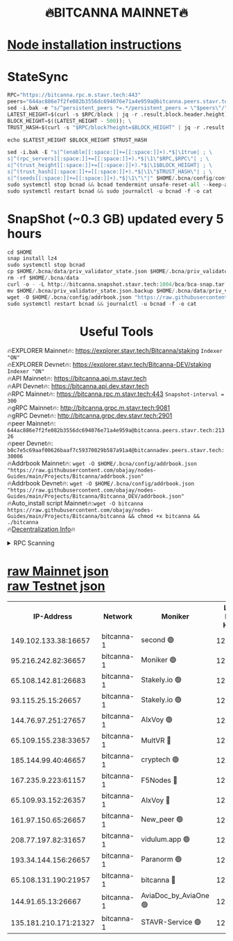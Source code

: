 <h1 align="center"> 🔥BITCANNA MAINNET🔥</h1>


[Node installation instructions](https://github.com/obajay/nodes-Guides/tree/main/Projects/Bitcanna)
=

# StateSync
```python
RPC="https://bitcanna.rpc.m.stavr.tech:443"
peers="644ac886e7f2fe082b3556dc694076e71a4e959a@bitcanna.peers.stavr.tech:21326"
sed -i.bak -e "s/^persistent_peers *=.*/persistent_peers = \"$peers\"/" $HOME/.bcna/config/config.toml
LATEST_HEIGHT=$(curl -s $RPC/block | jq -r .result.block.header.height); \
BLOCK_HEIGHT=$((LATEST_HEIGHT - 500)); \
TRUST_HASH=$(curl -s "$RPC/block?height=$BLOCK_HEIGHT" | jq -r .result.block_id.hash)

echo $LATEST_HEIGHT $BLOCK_HEIGHT $TRUST_HASH

sed -i.bak -E "s|^(enable[[:space:]]+=[[:space:]]+).*$|\1true| ; \
s|^(rpc_servers[[:space:]]+=[[:space:]]+).*$|\1\"$RPC,$RPC\"| ; \
s|^(trust_height[[:space:]]+=[[:space:]]+).*$|\1$BLOCK_HEIGHT| ; \
s|^(trust_hash[[:space:]]+=[[:space:]]+).*$|\1\"$TRUST_HASH\"| ; \
s|^(seeds[[:space:]]+=[[:space:]]+).*$|\1\"\"|" $HOME/.bcna/config/config.toml
sudo systemctl stop bcnad && bcnad tendermint unsafe-reset-all --keep-addr-book
sudo systemctl restart bcnad && sudo journalctl -u bcnad -f -o cat
```
# SnapShot (~0.3 GB) updated every 5 hours
```python
cd $HOME
snap install lz4
sudo systemctl stop bcnad
cp $HOME/.bcna/data/priv_validator_state.json $HOME/.bcna/priv_validator_state.json.backup
rm -rf $HOME/.bcna/data
curl -o - -L http://bitcanna.snapshot.stavr.tech:1004/bca/bca-snap.tar.lz4 | lz4 -c -d - | tar -x -C $HOME/.bcna --strip-components 2
mv $HOME/.bcna/priv_validator_state.json.backup $HOME/.bcna/data/priv_validator_state.json
wget -O $HOME/.bcna/config/addrbook.json "https://raw.githubusercontent.com/obajay/nodes-Guides/main/Projects/Bitcanna/addrbook.json"
sudo systemctl restart bcnad && journalctl -u bcnad -f -o cat
```

 <h1 align="center"> Useful Tools</h1>

🔥EXPLORER Mainnet🔥:    https://explorer.stavr.tech/Bitcanna/staking          `Indexer "ON"` \
🔥EXPLORER Devnet🔥:     https://explorer.stavr.tech/Bitcanna-DEV/staking     `Indexer "ON"` \
🔥API Mainnet🔥:         https://bitcanna.api.m.stavr.tech \
🔥API Devnet🔥:          https://bitcanna.api.dev.stavr.tech \
🔥RPC Mainnet🔥:         https://bitcanna.rpc.m.stavr.tech:443         `Snapshot-interval = 300` \
🔥gRPC Mainnet🔥:        http://bitcanna.grpc.m.stavr.tech:9081 \
🔥gRPC Devnet🔥:         http://bitcanna.grpc.dev.stavr.tech:2901 \
🔥peer Mainnet🔥:        `644ac886e7f2fe082b3556dc694076e71a4e959a@bitcanna.peers.stavr.tech:21326` \
🔥peer Devnet🔥:         `b0c7e5c69aaf00626baaf7c59370029b587a91a4@bitcannadev.peers.stavr.tech:30006` \
🔥Addrbook Mainnet🔥:    ```wget -O $HOME/.bcna/config/addrbook.json "https://raw.githubusercontent.com/obajay/nodes-Guides/main/Projects/Bitcanna/addrbook.json"``` \
🔥Addrbook Devnet🔥:    ```wget -O $HOME/.bcna/config/addrbook.json "https://raw.githubusercontent.com/obajay/nodes-Guides/main/Projects/Bitcanna/Bitcanna_DEV/addrbook.json"``` \
🔥Auto_install script Mainnet🔥:```wget -O bitcanna https://raw.githubusercontent.com/obajay/nodes-Guides/main/Projects/Bitcanna/bitcanna && chmod +x bitcanna && ./bitcanna``` \
🔥[Decentralization Info](https://github.com/obajay/StateSync-snapshots/tree/main/Projects/Bitcanna/Decentralization)🔥


<details>
<summary>RPC Scanning</summary>

<h2 align="center"> We scan nodes in real time every 4 hours. And we provide the final result of RPC endpoints.
We cannot influence the operation of these nodes in any way. </h2>


```python
If Voting Power is higher than 0 --> then the Node is a validator of the network and may be subject to attack and be a potential threat to the chain.
```
```python
We marked such validators with a red symbol
```

</details>

[raw Mainnet json](https://rpc-check.bcam.stavr.tech/bcam/rpc-bcam-result.json) \
[raw Testnet json](https://github.com/obajay/StateSync-snapshots/tree/main/Projects/Bitcanna/Rpc-Check-Testnet)
=



<table><tr><th>IP-Address</th><th>Network</th><th>Moniker</th><th>Latest Block Height</th><th>Earliest Block Height</th><th>Catching Up</th><th>Tx Index</th><th>Voting Power</th><th>Scan Time</th></tr><tr><td>149.102.133.38:16657</td><td>bitcanna-1</td><td>second 🟢</td><td>12918155</td><td>1</td><td>False</td><td>on</td><td>0</td><td>2024-03-08T11:27:12.610395081UTC</td></tr><tr><td>95.216.242.82:36657</td><td>bitcanna-1</td><td>Moniker 🟢</td><td>12918144</td><td>5776907</td><td>False</td><td>on</td><td>0</td><td>2024-03-08T11:26:09.202867449UTC</td></tr><tr><td>65.108.142.81:26683</td><td>bitcanna-1</td><td>Stakely.io 🟢</td><td>12918148</td><td>6152001</td><td>False</td><td>on</td><td>0</td><td>2024-03-08T11:26:32.396892237UTC</td></tr><tr><td>93.115.25.15:26657</td><td>bitcanna-1</td><td>Stakely.io 🟢</td><td>12918147</td><td>6520001</td><td>False</td><td>on</td><td>0</td><td>2024-03-08T11:26:28.010710092UTC</td></tr><tr><td>144.76.97.251:27657</td><td>bitcanna-1</td><td>AlxVoy 🟢</td><td>12918153</td><td>8805201</td><td>False</td><td>on</td><td>0</td><td>2024-03-08T11:27:02.091086584UTC</td></tr><tr><td>65.109.155.238:33657</td><td>bitcanna-1</td><td>MultVR 🔴</td><td>12862073</td><td>9933415</td><td>False</td><td>on</td><td>353850</td><td>2024-03-08T11:26:39.997085650UTC</td></tr><tr><td>185.144.99.40:46657</td><td>bitcanna-1</td><td>cryptech 🟢</td><td>12918143</td><td>11528001</td><td>False</td><td>on</td><td>0</td><td>2024-03-08T11:26:04.819351828UTC</td></tr><tr><td>167.235.9.223:61157</td><td>bitcanna-1</td><td>F5Nodes 🔴</td><td>12918150</td><td>12084001</td><td>False</td><td>on</td><td>570</td><td>2024-03-08T11:26:42.286153169UTC</td></tr><tr><td>65.109.93.152:26357</td><td>bitcanna-1</td><td>AlxVoy 🔴</td><td>12918155</td><td>12109301</td><td>False</td><td>on</td><td>1391822</td><td>2024-03-08T11:27:13.139633931UTC</td></tr><tr><td>161.97.150.65:26657</td><td>bitcanna-1</td><td>New_peer 🟢</td><td>12918148</td><td>12254001</td><td>False</td><td>on</td><td>0</td><td>2024-03-08T11:26:32.736129868UTC</td></tr><tr><td>208.77.197.82:31657</td><td>bitcanna-1</td><td>vidulum.app 🟢</td><td>12918149</td><td>12386934</td><td>False</td><td>on</td><td>0</td><td>2024-03-08T11:26:35.535087318UTC</td></tr><tr><td>193.34.144.156:26657</td><td>bitcanna-1</td><td>Paranorm 🟢</td><td>12918151</td><td>12697701</td><td>False</td><td>on</td><td>0</td><td>2024-03-08T11:26:48.937941515UTC</td></tr><tr><td>65.108.131.190:21957</td><td>bitcanna-1</td><td>bitcanna 🔴</td><td>12918151</td><td>12818151</td><td>False</td><td>on</td><td>419634</td><td>2024-03-08T11:26:46.659467099UTC</td></tr><tr><td>144.91.65.13:26667</td><td>bitcanna-1</td><td>AviaDoc_by_AviaOne 🟢</td><td>12918152</td><td>12910501</td><td>False</td><td>on</td><td>0</td><td>2024-03-08T11:26:57.455229220UTC</td></tr><tr><td>135.181.210.171:21327</td><td>bitcanna-1</td><td>STAVR-Service 🟢</td><td>12918153</td><td>12916001</td><td>False</td><td>on</td><td>0</td><td>2024-03-08T11:27:01.859820633UTC</td></tr></table>
